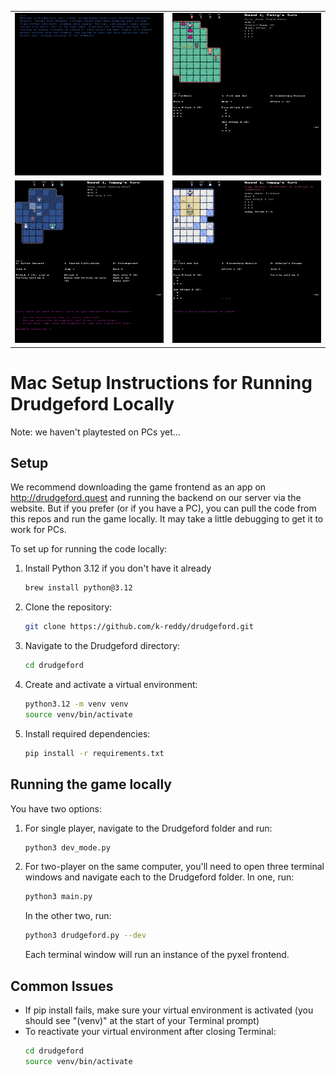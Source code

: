 <table border="0" cellspacing="0" cellpadding="0" style="border:none;">
  <tr>
    <td width="50%" style="border:none;"><img src="/gifs/character_picker.gif" alt="Character Picker"/></td>
    <td width="50%" style="border:none;"><img src="/gifs/ai_attack.gif" alt="AI Attack"/></td>
  </tr>
  <tr>
    <td width="50%" style="border:none;"><img src="/gifs/movement.gif" alt="Movement"/></td>
    <td width="50%" style="border:none;"><img src="/gifs/fireball.gif" alt="Fireball"/></td>
  </tr>
</table>


# Mac Setup Instructions for Running Drudgeford Locally
Note: we haven't playtested on PCs yet...

## Setup 
We recommend downloading the game frontend as an app on http://drudgeford.quest and running the backend on our server via the website. But if you prefer (or if you have a PC), you can pull the code from this repos and run the game locally. It may take a little debugging to get it to work for PCs. 

To set up for running the code locally:

1. Install Python 3.12 if you don't have it already
   ```bash
   brew install python@3.12
   ```

2. Clone the repository:
   ```bash
   git clone https://github.com/k-reddy/drudgeford.git
   ```

3. Navigate to the Drudgeford directory:
   ```bash
   cd drudgeford
   ```

4. Create and activate a virtual environment:
   ```bash
   python3.12 -m venv venv
   source venv/bin/activate
   ```

5. Install required dependencies:
   ```bash
   pip install -r requirements.txt
   ```

## Running the game locally
You have two options:

1. For single player, navigate to the Drudgeford folder and run: 
   ```bash
   python3 dev_mode.py
   ```

2. For two-player on the same computer, you'll need to open three terminal windows and navigate each to the Drudgeford folder. In one, run:
   ```bash
   python3 main.py
   ```
   In the other two, run:   
   ```bash
   python3 drudgeford.py --dev
   ```
   Each terminal window will run an instance of the pyxel frontend.

## Common Issues
- If pip install fails, make sure your virtual environment is activated (you should see "(venv)" at the start of your Terminal prompt)
- To reactivate your virtual environment after closing Terminal:
  ```bash
  cd drudgeford
  source venv/bin/activate
  ```